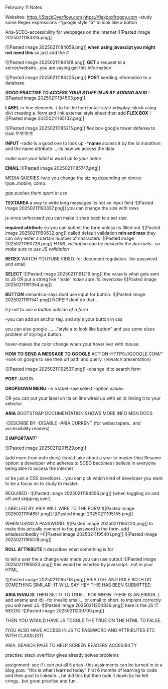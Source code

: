 February 11 Notes

Websites:
https://StackOverflow.com
https://flexboxfroggy.com
-study some Regex expressions
-"google style "a" to look like a button

Aria-SCEO-accessibility for webpages on the internet
![[Pasted image 20250211183313.png]]

![[Pasted image 20250211184059.png]]
**when using javascipt you might not need this** so just add the #

![[Pasted image 20250211184148.png]]
**GET**
a request to a server/website...you are saying get this information

![[Pasted image 20250211184225.png]]
**POST**
sending information to a database

***GOOD PRACTISE TO ACCESS YOUR STUFF IN JS BY ADDING AN ID***
![[Pasted image 20250211184503.png]]

**LABEL**
in-line elements. ( to fix the horizontal:
style =display: block
using div)
creating a .form and link external style sheet then add **FLEX BOX**
![[Pasted image 20250211185132.png]]

![[Pasted image 20250211185215.png]]
flex box-google tower defense to train !!!!!!!!!!!!!!

**INPUT**
-radio is a good one to look up
-***name**
access it by the id marathon  and the name attribute.....its how we access the data

*make sure your label is wired up to your name*

**EMAIL**
![[Pasted image 20250211185747.png]]


MEDIA QUERIES-help you change the sizing depending on device type..mobile, comp.

*gap pushes them apart in css*

**TEXTAREA**
a way to write long messages
its not an input field
![[Pasted image 20250211190337.png]]
you can change the size with rows

js-once unfocused you can make it snap back to a set size. 

**required attribut**e
so you can submit the form unless its filled out
![[Pasted image 20250211190632.png]]
called default validation
 **min and max**
 they can only enter a certain number of characters
 ![[Pasted image 20250211190726.png]]
 *HTML validation can be hackedin the dev tools...so make sure to use JS validation*

**REGEX**
WATCH YOUTUBE VIDEO.
for document regulation.   like password and email. 

**SELECT**
![[Pasted image 20250211191219.png]]
the value is what gets sent to JS
OR 
put a string like "male"
*make sure its lowercase*
![[Pasted image 20250211191354.png]]


**BUTTON**
semantics-says dont use input for button.
![[Pasted image 20250211191541.png]]
NOPE!!! dont do that...

*try not to use a button outside of a form*

-you can add an anchor tag. and style your button in css

you can also google ......."style a to look like button"
and use some elses problem of styling a button.

hover-makes the color change when your hover iver with mouse.


**HOW TO SEND A MESSAGE TO GOOGLE**
ACTION-HTTPS://GOOGLE.COM/"
-look on google to see their url path and query. 
(rewatch presentation)

![[Pasted image 20250211192537.png]]
-change id to search form

**POST**
JASON


**DROPDOWN MENU**
-in a label
-use select
-option value=

OR
you can put your label on its on line wired up with an id linking it to your selector. 



**ARIA**
BOOTSTRAP DOCUMENTATION SHOWS MORE INFO
MDN DOCS

-DESCRIBE BY
-DISABLE
-ARIA CURRENT
(for webscrapers.. and accessibility readers)

***5 IMPORTANT:***

![[Pasted image 20250211201529.png]]

(add more from mdn docs)
(could take about a year to master this)
Resume option:
a developer who adheres to SCEO becomes i believe in everyone being able to access the internet

or be just a CSS developer... you can pick which kind of developer you want to be a focus on to study to master. 

REQUIRED-
![[Pasted image 20250211194556.png]]
(when toggling on and off and skipping over)

LABELLED BY
ARIA WILL WIRE TO THE FORM
![[Pasted image 20250211194851.png]]
![[Pasted image 20250211195155.png]]

WHEN USING A PASSWORD:
![[Pasted image 20250211195220.png]]
to make this actually connect to the password in the form. 
add ariadescribedby =![[Pasted image 20250211195401.png]]
![[Pasted image 20250211195518.png]]


**ROLL ATTRIBUTE**
it describes what something is for

to tell a user the a change was made
you can use output
![[Pasted image 20250211195633.png]]
this would be inserted by javascript...not in your HTML

![[Pasted image 20250211195718.png]]
ARIA LIVE AND ROLE BOTH DO SOMETHING SIMILAR
-IT WILL SAY HEY THIS HAS BEEN SUBMITTED. 

**ARIA INVALID**
THEN SET IT TO TRUE....FOR WHEN THERE IS AN ERROR.
( add aname and id)
-for invalid email... or email to short.
to implent correctly you will need JS.
![[Pasted image 20250211200826.png]]
here is the JS IT NEEDS:
![[Pasted image 20250211200700.png]]

THEN YOU WOULD HAVE JS TOGGLE THE TRUE ON THE HTML TO FALSE.

(YOU ALSO HAVE ACCESS IN JS TO PASSWORD AND ATTRIBUTES ETC WITH CLASSLIST)

ARIA. SEARCH PAGE TO HELP SCREEN READERS ACCESIBILTY

practise: stack overflow gives already solves problems

assignment: see if i can put all 5 arias
-this assinments can be turned in to a blog post. 
"this is what i learned today"
first 6 months of learning to code and then post to linkedin....he did this but then took it down bc he felt cringy...but great practise and fun.
